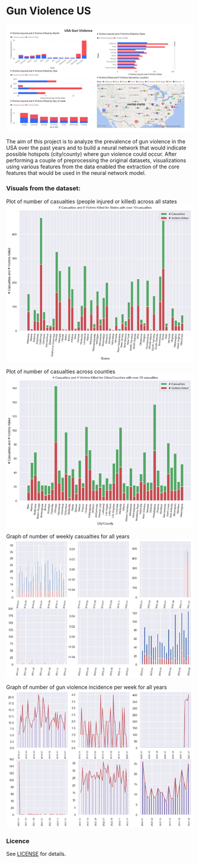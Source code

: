 # Gun Violence US
![Alt text](<visuals/Gun violence report_page-0001.jpg>)

The aim of this project is to analyze the prevalence of gun violence in the USA over the past years and to build a neural network that would indicate possible hotspots (city/county) where gun violence could occur. After performing a couple of preprocessing the original datasets, visualizations using various features from the data enabled the extraction of the core features that would be used in the neural network model.

### Visuals from the dataset:
Plot of number of casualties (people injured or killed) across all states
![Alt text](<visuals/casualty vs states.png>)

Plot of number of casualties across counties
![Alt text](<visuals/casualty vs county.png>)

Graph of number of weekly casualties for all years
![Alt text](<visuals/weekly casualty.png>)

Graph of number of gun violence incidence per week for all years
![Alt text](<visuals/weekly counts.png>)


### Licence
See [LICENSE](LICENSE) for details.
